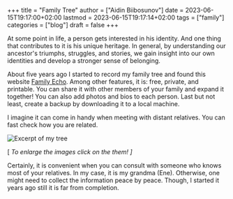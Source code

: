 +++
title = "Family Tree"
author = ["Aidin Biibosunov"]
date = 2023-06-15T19:17:00+02:00
lastmod = 2023-06-15T19:17:14+02:00
tags = ["family"]
categories = ["blog"]
draft = false
+++

At some point in life, a person gets interested in his identity. And one thing that contributes to it is his unique heritage. In general, by understanding our ancestor's triumphs, struggles, and stories, we gain insight into our own identities and develop a stronger sense of belonging.

About five years ago I started to record my family tree and found this website [Family Echo](https://www.familyecho.com/#edit:START).
Among other features, it is: free, private, and printable. You can share it with other members of your family and expand it together! You can also add photos and bios to each person. Last but not least, create a backup by downloading it to a local machine.

I imagine it can come in handy when meeting with distant relatives. You can fast check how you are related.

![](/images/family_tree/family_tree_example.png "Excerpt of my tree")

[ _To enlarge the images click on the them! ]_

Certainly, it is convenient when you can consult with someone who knows most of your relatives. In my case, it is my grandma (Ene). Otherwise, one might need to collect the information peace by peace.
Though, I started it years ago still it is far from completion.
